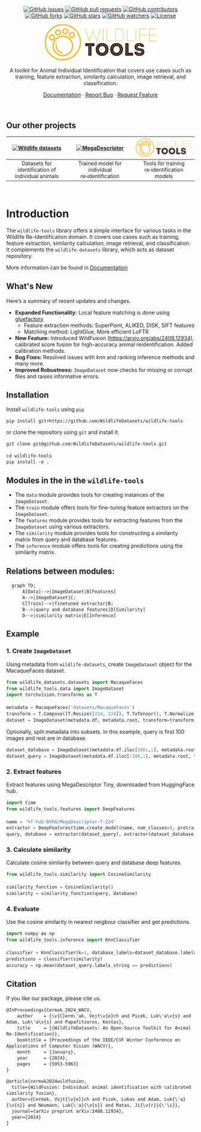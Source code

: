 <p align="center">
  <a href="https://github.com/WildlifeDatasets/wildlife-tools/issues"><img src="https://img.shields.io/github/issues/WildlifeDatasets/wildlife-tools" alt="GitHub issues"></a>
  <a href="https://github.com/WildlifeDatasets/wildlife-tools/pulls"><img src="https://img.shields.io/github/issues-pr/WildlifeDatasets/wildlife-tools" alt="GitHub pull requests"></a>
  <a href="https://github.com/WildlifeDatasets/wildlife-tools/graphs/contributors"><img src="https://img.shields.io/github/contributors/WildlifeDatasets/wildlife-tools" alt="GitHub contributors"></a>
  <a href="https://github.com/WildlifeDatasets/wildlife-tools/network/members"><img src="https://img.shields.io/github/forks/WildlifeDatasets/wildlife-tools" alt="GitHub forks"></a>
  <a href="https://github.com/WildlifeDatasets/wildlife-tools/stargazers"><img src="https://img.shields.io/github/stars/WildlifeDatasets/wildlife-tools" alt="GitHub stars"></a>
  <a href="https://github.com/WildlifeDatasets/wildlife-tools/watchers"><img src="https://img.shields.io/github/watchers/WildlifeDatasets/wildlife-tools" alt="GitHub watchers"></a>
  <a href="https://github.com/WildlifeDatasets/wildlife-tools/blob/main/LICENSE"><img src="https://img.shields.io/github/license/WildlifeDatasets/wildlife-tools" alt="License"></a>
</p>


<p align="center">
<img src="https://github.com/WildlifeDatasets/wildlife-tools/raw/main/docs/resources/tools-logo.png" alt="Wildlife tools" width="300">
</p>


<div align="center">
  <p align="center">A toolkit for Animal Individual Identification that covers use cases such as training, feature extraction, similarity calculation, image retrieval, and classification.</p>

  <a href="https://wildlifedatasets.github.io/wildlife-tools/">Documentation</a>
  ·
  <a href="https://github.com/WildlifeDatasets/wildlife-tools/issues/new?assignees=aerodynamic-sauce-pan&labels=bug&projects=&template=bug_report.md&title=%5BBUG%5D">Report Bug</a>
  ·
  <a href="https://github.com/WildlifeDatasets/wildlife-tools/issues/new?assignees=aerodynamic-sauce-pan&labels=enhancement&projects=&template=enhancement.md&title=%5BEnhancement%5D">Request Feature</a>
</div>

</br >

## Our other projects

| <a href="https://github.com/WildlifeDatasets/wildlife-datasets"><img src="https://github.com/WildlifeDatasets/wildlife-tools/raw/main/docs/resources/datasets-logo.png" alt="Wildlife datasets" width="200"></a>  | <a href="https://huggingface.co/BVRA/MegaDescriptor-L-384"><img src="https://github.com/WildlifeDatasets/wildlife-tools/raw/main/docs/resources/megadescriptor-logo.png" alt="MegaDescriptor" width="200"></a> | <a href="https://github.com/WildlifeDatasets/wildlife-tools"><img src="https://github.com/WildlifeDatasets/wildlife-tools/raw/main/docs/resources/tools-logo.png" alt="Wildlife tools" width="200"></a> |
|:--------------:|:-----------:|:------------:|
| Datasets for identification of individual animals | Trained model for individual re&#x2011;identification  | Tools for training re&#x2011;identification models |

</br>

# Introduction
The `wildlife-tools` library offers a simple interface for various tasks in the Wildlife Re-Identification domain. It covers use cases such as training, feature extraction, similarity calculation, image retrieval, and classification. It complements the `wildlife-datasets` library, which acts as dataset repository.

More information can be found in [Documentation](https://wildlifedatasets.github.io/wildlife-tools/)

## What's New
Here’s a summary of recent updates and changes.


- **Expanded Functionality:** Local feature matching is done using [gluefactory](https://github.com/cvg/glue-factory) 
    - Feature extraction methods: SuperPoint, ALIKED, DISK, SIFT features
    - Matching method: LightGlue, More efficient LoFTR
- **New Feature:** Introduced WildFusion (https://arxiv.org/abs/2408.12934), calibrated score fusion for high-accuracy animal reidentification. Added calibration methods.
- **Bug Fixes:** Resolved issues with knn and ranking inference methods and many more.
- **Improved Robustness:** `ImageDataset` now checks for missing or corrupt files and raises informative errors.


## Installation

Install `wildlife-tools` using `pip`

```script
pip install git+https://github.com/WildlifeDatasets/wildlife-tools
```

or clone the repository using `git` and install it.

```script
git clone git@github.com:WildlifeDatasets/wildlife-tools.git

cd wildlife-tools
pip install -e .
```


## Modules in the in the `wildlife-tools`

- The `data` module provides tools for creating instances of the `ImageDataset`.
- The `train` module offers tools for fine-tuning feature extractors on the `ImageDataset`.
- The `features` module provides tools for extracting features from the `ImageDataset` using various extractors.
- The `similarity` module provides tools for constructing a similarity matrix from query and database features.
- The `inference` module offers tools for creating predictions using the similarity matrix.



## Relations between modules:

```mermaid
  graph TD;
      A[Data]-->|ImageDataset|B[Features]
      A-->|ImageDataset|C;
      C[Train]-->|finetuned extractor|B;
      B-->|query and database features|D[Similarity]
      D-->|similarity matrix|E[Inference]
```



## Example
### 1. Create `ImageDataset` 
Using metadata from `wildlife-datasets`, create `ImageDataset` object for the MacaqueFaces dataset.

```Python
from wildlife_datasets.datasets import MacaqueFaces
from wildlife_tools.data import ImageDataset
import torchvision.transforms as T

metadata = MacaqueFaces('datasets/MacaqueFaces')
transform = T.Compose([T.Resize([224, 224]), T.ToTensor(), T.Normalize(mean=(0.485, 0.456, 0.406), std=(0.229, 0.224, 0.225))])
dataset = ImageDataset(metadata.df, metadata.root, transform=transform)
```

Optionally, split metadata into subsets. In this example, query is first 100 images and rest are in database.

```Python
dataset_database = ImageDataset(metadata.df.iloc[100:,:], metadata.root, transform=transform)
dataset_query = ImageDataset(metadata.df.iloc[:100,:], metadata.root, transform=transform)
```

### 2. Extract features
Extract features using MegaDescriptor Tiny, downloaded from HuggingFace hub.

```Python
import timm
from wildlife_tools.features import DeepFeatures

name = 'hf-hub:BVRA/MegaDescriptor-T-224'
extractor = DeepFeatures(timm.create_model(name, num_classes=0, pretrained=True))
query, database = extractor(dataset_query), extractor(dataset_database)
```

### 3. Calculate similarity
Calculate cosine similarity between query and database deep features.

```Python
from wildlife_tools.similarity import CosineSimilarity

similarity_function = CosineSimilarity()
similarity = similarity_function(query, database)
```


### 4. Evaluate
Use the cosine similarity in nearest neigbour classifier and get predictions.

```Python
import numpy as np
from wildlife_tools.inference import KnnClassifier

classifier = KnnClassifier(k=1, database_labels=dataset_database.labels_string)
predictions = classifier(similarity)
accuracy = np.mean(dataset_query.labels_string == predictions)
```

## Citation

If you like our package, please cite us.

```
@InProceedings{Cermak_2024_WACV,
    author    = {\v{C}erm\'ak, Vojt\v{e}ch and Picek, Luk\'a\v{s} and Adam, Luk\'a\v{s} and Papafitsoros, Kostas},
    title     = {{WildlifeDatasets: An Open-Source Toolkit for Animal Re-Identification}},
    booktitle = {Proceedings of the IEEE/CVF Winter Conference on Applications of Computer Vision (WACV)},
    month     = {January},
    year      = {2024},
    pages     = {5953-5963}
}
```

```
@article{cermak2024wildfusion,
  title={WildFusion: Individual animal identification with calibrated similarity fusion},
  author={Cermak, Vojt{\v{e}}ch and Picek, Lukas and Adam, Luk{\'a}{\v{s}} and Neumann, Luk{\'a}{\v{s}} and Matas, Ji{\v{r}}{\'\i}},
  journal={arXiv preprint arXiv:2408.12934},
  year={2024}
}
```

